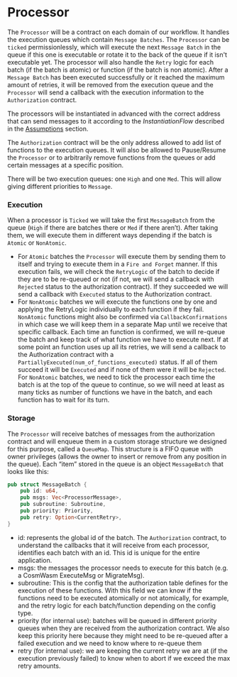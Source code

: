 # Processor

The `Processor` will be a contract on each domain of our workflow. It handles the execution queues which contain `Message Batches`. The `Processor` can be `ticked` permissionlessly, which will execute the next `Message Batch` in the queue if this one is executable or rotate it to the back of the queue if it isn't executable yet. The processor will also handle the `Retry` logic for each batch (if the batch is atomic) or function (if the batch is non atomic). After a `Message Batch` has been executed successfully or it reached the maximum amount of retries, it will be removed from the execution queue and the `Processor` will send a callback with the execution information to the `Authorization` contract.

The processors will be instantiated in advanced with the correct address that can send messages to it according to the _InstantiationFlow_ described in the [Assumptions](assumptions.md) section.

The `Authorization` contract will be the only address allowed to add list of functions to the execution queues. It will also be allowed to Pause/Resume the `Processor` or to arbitrarily remove functions from the queues or add certain messages at a specific position.

There will be two execution queues: one `High` and one `Med`. This will allow giving different priorities to `Message`.

### Execution

When a processor is `Ticked` we will take the first `MessageBatch` from the queue (`High` if there are batches there or `Med` if there aren’t).
After taking them, we will execute them in different ways depending if the batch is `Atomic` or `NonAtomic`.

- For `Atomic` batches the `Processor` will execute them by sending them to itself and trying to execute them in a `Fire and Forget` manner. If this execution fails, we will check the `RetryLogic` of the batch to decide if they are to be re-queued or not (if not, we will send a callback with `Rejected` status to the authorization contract).
  If they succeeded we will send a callback with `Executed` status to the Authorization contract.
- For `NonAtomic` batches we will execute the functions one by one and applying the RetryLogic individually to each function if they fail. `NonAtomic` functions might also be confirmed via `CallbackConfirmations` in which case we will keep them in a separate Map until we receive that specific callback.
  Each time an function is confirmed, we will re-queue the batch and keep track of what function we have to execute next.
  If at some point an function uses up all its retries, we will send a callback to the Authorization contract with a `PartiallyExecuted(num_of_functions_executed)` status. If all of them succeed it will be `Executed` and if none of them were it will be `Rejected`.
  For `NonAtomic` batches, we need to tick the processor each time the batch is at the top of the queue to continue, so we will need at least as many ticks as number of functions we have in the batch, and each function has to wait for its turn.

### Storage

The `Processor` will receive batches of messages from the authorization contract and will enqueue them in a custom storage structure we designed for this purpose, called a `QueueMap`. This structure is a FIFO queue with owner privileges (allows the owner to insert or remove from any position in the queue).
Each “item” stored in the queue is an object `MessageBatch` that looks like this:

```rust
pub struct MessageBatch {
    pub id: u64,
    pub msgs: Vec<ProcessorMessage>,
    pub subroutine: Subroutine,
    pub priority: Priority,
    pub retry: Option<CurrentRetry>,
}
```

- id: represents the global id of the batch. The `Authorization` contract, to understand the callbacks that it will receive from each processor, identifies each batch with an id. This id is unique for the entire application.
- msgs: the messages the processor needs to execute for this batch (e.g. a CosmWasm ExecuteMsg or MigrateMsg).
- subroutine: This is the config that the authorization table defines for the execution of these functions. With this field we can know if the functions need to be executed atomically or not atomically, for example, and the retry logic for each batch/function depending on the config type.
- priority (for internal use): batches will be queued in different priority queues when they are received from the authorization contract. We also keep this priority here because they might need to be re-queued after a failed execution and we need to know where to re-queue them
- retry (for internal use): we are keeping the current retry we are at (if the execution previously failed) to know when to abort if we exceed the max retry amounts.
